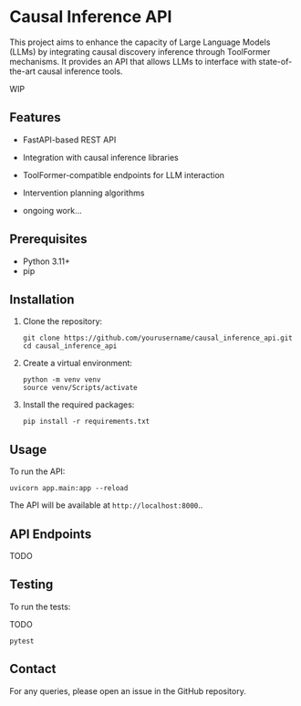 # Causal Inference API

This project aims to enhance the capacity of Large Language Models (LLMs) by integrating causal discovery inference through ToolFormer mechanisms. It provides an API that allows LLMs to interface with state-of-the-art causal inference tools.

WIP

## Features

- FastAPI-based REST API
- Integration with causal inference libraries
- ToolFormer-compatible endpoints for LLM interaction
- Intervention planning algorithms

- ongoing work...

## Prerequisites

- Python 3.11+
- pip

## Installation

1. Clone the repository:
   ```
   git clone https://github.com/yourusername/causal_inference_api.git
   cd causal_inference_api
   ```

2. Create a virtual environment:
   ```
   python -m venv venv
   source venv/Scripts/activate
   ```

3. Install the required packages:
   ```
   pip install -r requirements.txt
   ```

## Usage

To run the API:

```
uvicorn app.main:app --reload
```

The API will be available at `http://localhost:8000`..

## API Endpoints

TODO

## Testing

To run the tests:

TODO

```
pytest
```

## Contact

For any queries, please open an issue in the GitHub repository.